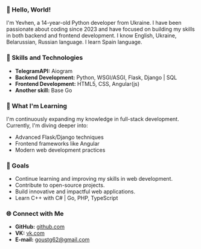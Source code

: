 ### 👋 Hello, World!

I'm Yevhen, a 14-year-old Python developer from Ukraine. I have been passionate about coding since 2023 and have focused on building my skills in both backend and frontend development.
I know English, Ukraine, Belarussian, Russian language. I learn Spain language.

### 🌟 Skills and Technologies

- **TelegramAPI:** Aiogram
- **Backend Development:** Python, WSGI/ASGI, Flask, Django | SQL
- **Frontend Development:** HTML5, CSS, Angular(js)
- **Another skill:** Base Go

### 🌱 What I'm Learning

I'm continuously expanding my knowledge in full-stack development. Currently, I'm diving deeper into:

- Advanced Flask/Django techniques
- Frontend frameworks like Angular
- Modern web development practices

### 🎯 Goals

- Continue learning and improving my skills in web development.
- Contribute to open-source projects.
- Build innovative and impactful web applications.
- Learn C++ with C# | Go, PHP, TypeScript

### 🌐 Connect with Me

- **GitHub:** [github.com](https://github.com/pipStealth)
- **VK:** [vk.com](https://vk.com/bro.goust) 
- **E-mail:** goustg62@gmail.com

